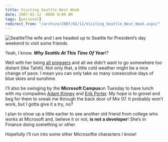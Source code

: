 ```yaml
---
title: Visiting Seattle Next Week
date: 2007-02-12 -0800 9:00 AM
tags: [personal]
redirect_from: "/archive/2007/02/11/Visiting_Seattle_Next_Week.aspx/"
---
```


![Seattle](https://haacked.com/images/seattle.jpg)The wife and I are
headed up to Seattle for President’s day weekend to visit some friends.

Yeah, I know. ***Why Seattle At This Time Of Year**!?*

Well with her being [all
preggers](https://haacked.com/archive/2006/11/05/World_Domination_Phase_1_Commenced.aspx "It's a boy!")
and all we didn’t want to go somewhere too distant (like Tahiti). Not
only that, a little cold weather might be a nice change of pace. I mean
you can only take so many consecutive days of blue skies and sunshine.

I’ll also be swinging by the **Microsoft Campus**on Tuesday to have
lunch with my compadres [Adam
Kinney](http://adamkinney.com/ "Devigner at Work") and [Erik
Porter](http://weblogs.asp.net/eporter/ "Erik Porter’s Blog"). My hope
is to grovel and beg for them to sneak me through the back door of Mix
07. It probably won’t work, but I gotta give it a try, no?

I plan to show up a little earlier to see another old friend from
college who works at Microsoft and, believe it or not, **is not a
developer**! She’s in Finance doing something or other.

Hopefully I’ll run into some other Microsoftie characters I know!

